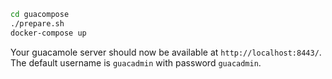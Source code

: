 ```bash
cd guacompose
./prepare.sh
docker-compose up
```

Your guacamole server should now be available at `http://localhost:8443/`. The default username is `guacadmin` with password `guacadmin`.
